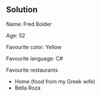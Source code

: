 ## Solution

Name: Fred Bolder 

Age: 52

Favourite color: Yellow

Favourite language: C#

Favourite restaurants
- Home (food from my Greek wife)
- Bella Roza

